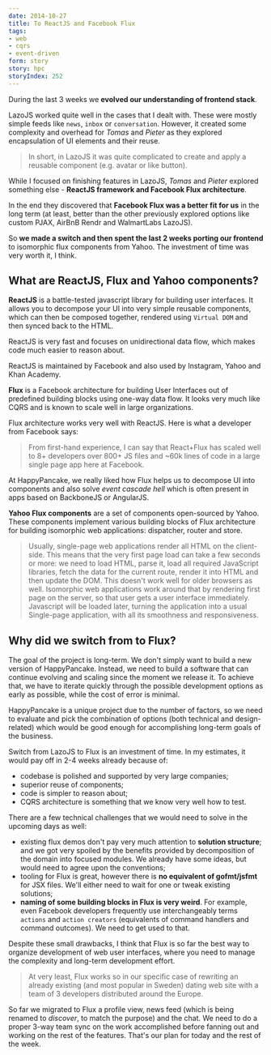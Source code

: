 ```yaml
---
date: 2014-10-27
title: To ReactJS and Facebook Flux
tags:
- web
- cqrs
- event-driven
form: story
story: hpc
storyIndex: 252
---
```




During the last 3 weeks we **evolved our understanding of frontend
stack**.

LazoJS worked quite well in the cases that I dealt with. These were
mostly simple feeds like `news`, `inbox` or `conversation`. However,
it created some complexity and overhead for _Tomas_ and _Pieter_ as
they explored encapsulation of UI elements and their reuse.

> In short, in LazoJS it was quite complicated to create and apply a
> reusable component (e.g. avatar or like button).

While I focused on finishing features in LazoJS, _Tomas_ and _Pieter_
explored something else - **ReactJS framework and Facebook Flux
architecture**.

In the end they discovered that **Facebook Flux was a better fit for
us** in the long term (at least, better than the other previously
explored options like custom PJAX, AirBnB Rendr and WalmartLabs
LazoJS).

So **we made a switch and then spent the last 2 weeks porting our
frontend** to isomorphic flux components from Yahoo. The investment of
time was very worth it, I think.


## What are ReactJS, Flux and Yahoo components?

**ReactJS** is a battle-tested javascript library for building user
interfaces. It allows you to decompose your UI into very simple
reusable components, which can then be composed together, rendered
using `Virtual DOM` and then synced back to the HTML.

ReactJS is very fast and focuses on unidirectional data flow, which
makes code much easier to reason about.

ReactJS is maintained by Facebook and also used by Instagram, Yahoo
and Khan Academy.

**Flux** is a Facebook architecture for building User Interfaces out
of predefined building blocks using one-way data flow. It looks very
much like CQRS and is known to scale well in large organizations.

Flux architecture works very well with ReactJS. Here is what a
developer from Facebook says:

> From first-hand experience, I can say that React+Flux has scaled
> well to 8+ developers over 800+ JS files and ~60k lines of code in a
> large single page app here at Facebook.

At HappyPancake, we really liked how Flux helps us to decompose UI
into components and also solve _event cascade hell_ which is often
present in apps based on BackboneJS or AngularJS.

**Yahoo Flux components** are a set of components open-sourced by
Yahoo. These components implement various building blocks of Flux
architecture for building isomorphic web applications: dispatcher,
router and store.

> Usually, single-page web applications render all HTML on the
> client-side. This means that the very first page load can take a few
> seconds or more: we need to load HTML, parse it, load all required
> JavaScript libraries, fetch the data for the current route, render
> it into HTML and then update the DOM. This doesn't work well for
> older browsers as well. Isomorphic web applications work around that
> by rendering first page on the server, so that user gets a user
> interface immediately. Javascript will be loaded later, turning the
> application into a usual Single-page application, with all its
> smoothness and responsiveness.



## Why did we switch from to Flux?

The goal of the project is long-term. We don't simply want to build a
new version of HappyPancake. Instead, we need to build a software that
can continue evolving and scaling since the moment we release it. To
achieve that, we have to iterate quickly through the possible
development options as early as possible, while the cost of error is
minimal.

HappyPancake is a unique project due to the number of factors, so we
need to evaluate and pick the combination of options (both technical and
design-related) which would be good enough for accomplishing long-term
goals of the business.

Switch from LazoJS to Flux is an investment of time. In my estimates,
it would pay off in 2-4 weeks already because of:

* codebase is polished and supported by very large companies;
* superior reuse of components;
* code is simpler to reason about;
* CQRS architecture is something that we know very well how to test.

There are a few technical challenges that we would need to solve in
the upcoming days as well:

* existing flux demos don't pay very much attention to **solution
structure**; and we got very spoiled by the benefits provided by
decomposition of the domain into focused modules. We already have some
ideas, but would need to agree upon the conventions;
* tooling for Flux is great, however there is **no equivalent of
gofmt/jsfmt** for JSX files. We'll either need to wait for one or tweak
existing solutions;
* **naming of some building blocks in Flux is very weird**. For
example, even Facebook developers frequently use interchangeably terms
`actions` and `action creators` (equivalents of command handlers and
command outcomes). We need to get used to that.


Despite these small drawbacks, I think that Flux is so far the best
way to organize development of web user interfaces, where you need to
manage the complexity and long-term development effort.

> At very least, Flux works so in our specific case of rewriting an
> already existing (and most popular in Sweden) dating web site with a
> team of 3 developers distributed around the Europe.


So far we migrated to Flux a profile view, news feed (which is being
renamed to _discover_, to match the purpose) and the chat. We need to
do a proper 3-way team sync on the work accomplished before fanning
out and working on the rest of the features. That's our plan for today
and the rest of the week.
